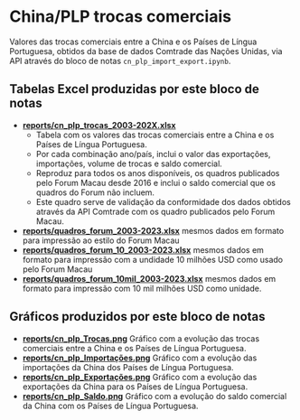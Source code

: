 # China/PLP trocas comerciais

Valores das trocas comerciais entre a China e os Países de Língua Portuguesa,
obtidos da base de dados Comtrade das Nações Unidas, via API através do
bloco de notas `cn_plp_import_export.ipynb`.

## Tabelas Excel produzidas por este bloco de notas

* **[reports/cn_plp_trocas_2003-202X.xlsx](reports/cn_plp_trocas_2003-202X.xlsx)**
  * Tabela com os valores das trocas comerciais entre a China e os Países de Língua Portuguesa.
  * Por cada combinação ano/país, inclui o valor das exportações, importações, volume de trocas e saldo comercial.
  * Reproduz para todos os anos disponíveis, os quadros publicados pelo Forum Macau desde 2016 e inclui o saldo
    comercial que os quadros do Forum não incluem.
  * Este quadro serve de validação da conformidade dos dados obtidos através da API Comtrade
    com os quadro publicados pelo Forum Macau.
* **[reports/quadros_forum_2003-2023.xlsx](reports/quadros_forum_2003-2023.xlsx)** mesmos dados em formato para impressão ao estilo do Forum Macau
* **[reports/quadros_forum_10_2003-2023.xlsx](reports/quadros_forum_10_2003-2023.xlsx)** mesmos dados em formato para impressão com a undidade 10 milhões USD como usado pelo Forum Macau
* **[reports/quadros_forum_10mil_2003-2023.xlsx](reports/quadros_forum_10mil_2003-2023.xlsx)** mesmos dados em formato para impressão com 10 mil milhões USD como unidade.

## Gráficos produzidos por este bloco de notas

* **[reports/cn_plp_Trocas.png](reports/cn_plp_Trocas.png)** Gráfico com a evolução das trocas comerciais entre a China e os Países de Língua Portuguesa.
* **[reports/cn_plp_Importações.png](reports/cn_plp_Importações.png**)** Gráfico com a evolução das importações da China dos Países de Língua Portuguesa.
* **[reports/cn_plp_Exportações.png](reports/cn_plp_Exportações.png)** Gráfico com a evolução das exportações da China para os Países de Língua Portuguesa.
* **[reports/cn_plp_Saldo.png](reports/cn_plp_Saldo.png)** Gráfico com a evolução do saldo comercial da China com os Países de Língua Portuguesa.
